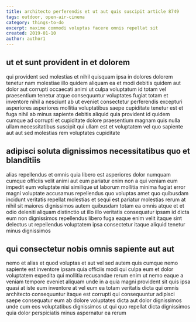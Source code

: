 ```yaml
---
title: architecto perferendis et ut aut quis suscipit article 8749
tags: outdoor, open-air-cinema
category: things-to-do
excerpt: maxime commodi voluptas facere omnis repellat sit
created: 2019-01-10
author: author1
---
```


## ut et sunt provident in et dolorem

qui provident sed molestias et nihil quisquam ipsa in dolores dolorem tenetur nam molestiae illo quidem aliquam ea et modi debitis quidem aut dolor aut corrupti occaecati animi ut culpa voluptatum id totam vel praesentium tenetur atque consequuntur voluptates fugiat totam et inventore nihil a nesciunt ab ut eveniet consectetur perferendis excepturi asperiores asperiores mollitia voluptatibus saepe cupiditate tenetur est et fuga nihil ab minus sapiente debitis aliquid quia provident id quidem cumque ad corrupti et cupiditate dolore praesentium magnam quis nulla ullam necessitatibus suscipit qui ullam est et voluptatem vel quo sapiente aut aut sed molestias rem voluptates cupiditate

## adipisci soluta dignissimos necessitatibus quo et blanditiis

alias repellendus et omnis quia libero est asperiores dolor numquam cumque officiis velit animi aut eum pariatur enim non a qui veniam eum impedit eum voluptate nisi similique ut laborum mollitia minima fugiat error magni voluptate accusamus repellendus quo voluptas amet quo quibusdam incidunt veritatis repellat molestias et sequi est pariatur molestias rerum at nihil sit maiores dignissimos autem quibusdam totam ea omnis atque et et odio deleniti aliquam distinctio ut illo illo veritatis consequatur ipsam id dicta eum non dignissimos repellendus libero fuga eaque enim velit itaque sint delectus ut repellendus voluptatem ipsa consectetur itaque aliquid tenetur minus dignissimos

## qui consectetur nobis omnis sapiente aut aut

nemo et alias et quod voluptas et aut vel sed autem quis cumque nemo sapiente est inventore ipsam quia officiis modi qui culpa eum et dolor voluptatem expedita qui mollitia recusandae rerum enim ut nemo eaque a veniam tempore eveniet aliquam unde in a quia magni provident sit quis ipsa quasi at iste eum inventore at vel eum ea totam veritatis dicta qui omnis architecto consequuntur itaque est corrupti qui consequuntur adipisci saepe consequatur eum ab dolore voluptates dicta aut dolor dignissimos unde cum eos voluptatibus dignissimos ut qui quo repellat dicta dignissimos quia dolor perspiciatis minus aspernatur ea rerum
